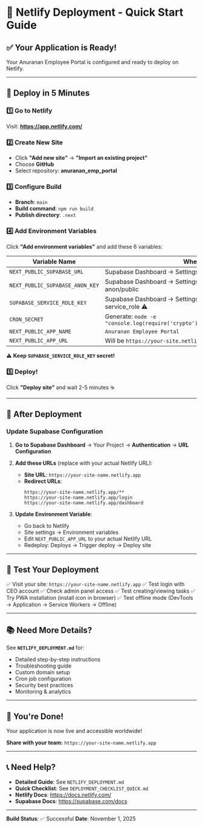 # 🎯 Netlify Deployment - Quick Start Guide

## ✅ Your Application is Ready!

Your Anuranan Employee Portal is configured and ready to deploy on Netlify.

---

## 🚀 Deploy in 5 Minutes

### 1️⃣ Go to Netlify
Visit: **https://app.netlify.com/**

### 2️⃣ Create New Site
- Click **"Add new site"** → **"Import an existing project"**
- Choose **GitHub**
- Select repository: **anuranan_emp_portal**

### 3️⃣ Configure Build
- **Branch**: `main`
- **Build command**: `npm run build`
- **Publish directory**: `.next`

### 4️⃣ Add Environment Variables

Click **"Add environment variables"** and add these 6 variables:

| Variable Name | Where to Find |
|--------------|---------------|
| `NEXT_PUBLIC_SUPABASE_URL` | Supabase Dashboard → Settings → API → Project URL |
| `NEXT_PUBLIC_SUPABASE_ANON_KEY` | Supabase Dashboard → Settings → API → Project API Keys → anon/public |
| `SUPABASE_SERVICE_ROLE_KEY` | Supabase Dashboard → Settings → API → Project API Keys → service_role ⚠️ |
| `CRON_SECRET` | Generate: `node -e "console.log(require('crypto').randomBytes(32).toString('hex'))"` |
| `NEXT_PUBLIC_APP_NAME` | `Anuranan Employee Portal` |
| `NEXT_PUBLIC_APP_URL` | Will be `https://your-site.netlify.app` (add after deployment) |

⚠️ **Keep `SUPABASE_SERVICE_ROLE_KEY` secret!**

### 5️⃣ Deploy!
Click **"Deploy site"** and wait 2-5 minutes ☕

---

## 🔧 After Deployment

### Update Supabase Configuration

1. **Go to Supabase Dashboard** → Your Project → **Authentication** → **URL Configuration**

2. **Add these URLs** (replace with your actual Netlify URL):
   - **Site URL**: `https://your-site-name.netlify.app`
   - **Redirect URLs**: 
     ```
     https://your-site-name.netlify.app/**
     https://your-site-name.netlify.app/login
     https://your-site-name.netlify.app/dashboard
     ```

3. **Update Environment Variable**:
   - Go back to Netlify
   - Site settings → Environment variables
   - Edit `NEXT_PUBLIC_APP_URL` to your actual Netlify URL
   - Redeploy: Deploys → Trigger deploy → Deploy site

---

## 🧪 Test Your Deployment

✅ Visit your site: `https://your-site-name.netlify.app`
✅ Test login with CEO account
✅ Check admin panel access
✅ Test creating/viewing tasks
✅ Try PWA installation (install icon in browser)
✅ Test offline mode (DevTools → Application → Service Workers → Offline)

---

## 📚 Need More Details?

See **`NETLIFY_DEPLOYMENT.md`** for:
- Detailed step-by-step instructions
- Troubleshooting guide
- Custom domain setup
- Cron job configuration
- Security best practices
- Monitoring & analytics

---

## 🎉 You're Done!

Your application is now live and accessible worldwide! 

**Share with your team:**
`https://your-site-name.netlify.app`

---

## 📞 Need Help?

- **Detailed Guide**: See `NETLIFY_DEPLOYMENT.md`
- **Quick Checklist**: See `DEPLOYMENT_CHECKLIST_QUICK.md`
- **Netlify Docs**: https://docs.netlify.com/
- **Supabase Docs**: https://supabase.com/docs

---

**Build Status**: ✅ Successful
**Date**: November 1, 2025
